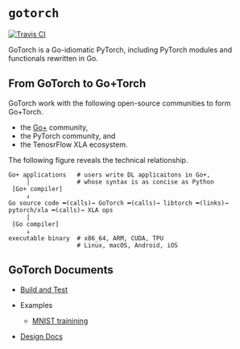 # `gotorch`

[![Travis CI](https://travis-ci.com/wangkuiyi/gotorch.svg?branch=develop)](https://travis-ci.com/wangkuiyi/gotorch)

GoTorch is a Go-idiomatic PyTorch, including PyTorch modules and functionals
rewritten in Go.

## From GoTorch to Go+Torch

GoTorch work with the following open-source communities to form Go+Torch.

- the [Go+](https://github.com/goplus/gop) community,
- the PyTorch community, and
- the TenosrFlow XLA ecosystem.

The following figure reveals the technical relationship.

```text
Go+ applications   # users write DL applicaitons in Go+,
     │             # whose syntax is as concise as Python
 [Go+ compiler]
     ↓
Go source code ━(calls)→ GoTorch ━(calls)→ libtorch ━(links)→ pytorch/xla ━(calls)→ XLA ops
     │
 [Go compiler]
     ↓
executable binary  # x86_64, ARM, CUDA, TPU
                   # Linux, macOS, Android, iOS
```

## GoTorch Documents

- [Build and Test](CONTRIBUTING.md)

- Examples

  - [MNIST trainining](./mnist_test.go)

- [Design Docs](./doc/design.md)
